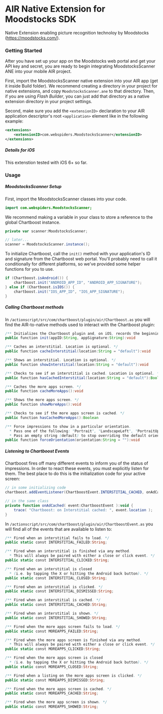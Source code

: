 # AIR Native Extension for Moodstocks SDK

Native Extension enabling picture recognition technoloy by Moodstocks (https://moodstocks.com/).

### Getting Started

After you have set up your app on the Moodstocks web portal and get your API key and secret, you are ready to begin integrating MoodstocksScanner ANE into your mobile AIR project.

First, import the MoodstocksScanner native extension into your AIR app (get it inside Build folder).  We recommend creating a directory in your project for native extensions, and copy `MoodstocksScanner.ane` to that directory.  Then, if you are using *Flash Builder*, you can just add that directory as a native extension directory in your project settings.

Second, make sure you add the `<extensionID>` declaration to your AIR application descriptor's root `<application>` element like in the following example:

```xml
<extensions>
	<extensionID>com.webspiders.MoodstocksScanner</extensionID>
</extensions>
```
##### Details for iOS

This extenstion tested with iOS 6+ so far.
 
### Usage

##### MoodstocksScanner Setup

First, import the MoodstocksScanner classes into your code.

```actionscript
import com.webspiders.MoodstocksScanner;
```

We recommend making a variable in your class to store a reference to the global Chartboost instance.

```actionscript
private var scanner:MoodstocksScanner;

// later...
scanner = MoodstocksScanner.instance();
```

To initialize Chartboost, call the `init()` method with your application's ID and signature from the Chartboost web portal.  You'll probably need to call it conditionally for different platforms, so we've provided some helper functions for you to use.

```actionscript
if (Chartboost.isAndroid()) {
	chartboost.init("ANDROID_APP_ID", "ANDROID_APP_SIGNATURE");
} else if (Chartboost.isIOS()) {
	chartboost.init("IOS_APP_ID", "IOS_APP_SIGNATURE");
}
```

##### Calling Chartboost methods

In `/actionscript/src/com/chartboost/plugin/air/Chartboost.as` you will find the AIR-to-native methods used to interact with the Chartboost plugin:

```java
/** Initializes the Chartboost plugin and, on iOS, records the beginning of a user session */
public function init(appID:String, appSignature:String):void

/** Caches an interstitial. Location is optional. */
public function cacheInterstitial(location:String = "default"):void

/** Shows an interstitial. Location is optional. */
public function showInterstitial(location:String = "default"):void

/** Checks to see if an interstitial is cached. Location is optional. */
public function hasCachedInterstitial(location:String = "default"):Boolean

/** Caches the more apps screen. */
public function cacheMoreApps():void

/** Shows the more apps screen. */
public function showMoreApps():void

/** Checks to see if the more apps screen is cached. */
public function hasCachedMoreApps():Boolean

/** Force impressions to show in a particular orientation.
  * Pass one of the following: "Portrait", "LandscapeLeft", "PortraitUpsideDown", "LandscapeRight".
  * Pass an empty string (default) to stop overriding the default orientation. */
public function forceOrientation(orientation:String = ""):void
```

##### Listening to Chartboost Events

Chartboost fires off many different events to inform you of the status of impressions.  In order to react these events, you must explicitly listen for them.  The best place to do this is the initialization code for your active screen:

```actionscript
// in some initializing code
chartboost.addEventListener(ChartboostEvent.INTERSTITIAL_CACHED, onAdCached);

// in the same class
private function onAdCached( event:ChartboostEvent ):void {
	trace( "Chartboost: on Interstitial cached: ", event.location );
}
```

In `/actionscript/src/com/chartboost/plugin/air/ChartboostEvent.as` you will find all of the events that are available to listen to:

```actionscript	
/** Fired when an interstitial fails to load. */
public static const INTERSTITIAL_FAILED:String;

/** Fired when an interstitial is finished via any method.
  * This will always be paired with either a close or click event. */
public static const INTERSTITIAL_CLICKED:String;

/** Fired when an interstitial is closed
  * (i.e. by tapping the X or hitting the Android back button). */
public static const INTERSTITIAL_CLOSED:String;

/** Fired when an interstitial is clicked. */
public static const INTERSTITIAL_DISMISSED:String;		

/** Fired when an interstitial is cached. */
public static const INTERSTITIAL_CACHED:String;

/** Fired when an interstitial is shown. */
public static const INTERSTITIAL_SHOWED:String;

/** Fired when the more apps screen fails to load. */
public static const MOREAPPS_FAILED:String;

/** Fired when the more apps screen is finished via any method.
  * This will always be paired with either a close or click event. */
public static const MOREAPPS_CLICKED:String;

/** Fired when the more apps screen is closed
  * (i.e. by tapping the X or hitting the Android back button). */
public static const MOREAPPS_CLOSED:String;

/** Fired when a listing on the more apps screen is clicked. */
public static const MOREAPPS_DISMISSED:String;

/** Fired when the more apps screen is cached. */
public static const MOREAPPS_CACHED:String;

/** Fired when the more app screen is shown. */
public static const MOREAPPS_SHOWED:String;
```

